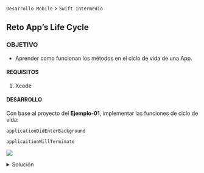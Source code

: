 
`Desarrollo Mobile` > `Swift Intermedio` 
	
## Reto App’s Life Cycle

### OBJETIVO 

- Aprender como funcionan los métodos en el ciclo de vida de una App. 

#### REQUISITOS 

1. Xcode

#### DESARROLLO

Con base al proyecto del **Ejemplo-01**, implementar las funciones de ciclo de vida:

```
applicationDidEnterBackground

applicaitionWillTerminate

```

![](0.gif)

<details>
        <summary>Solución</summary>
<p> Dentro del AppDelegate implementar las funciones.</p>

```
 func applicationWillTerminate(_ application: UIApplication) {
    print(#function)
  }
  
  func applicationDidEnterBackground(_ application: UIApplication) {
    print(#function)
  }
```
</details>


